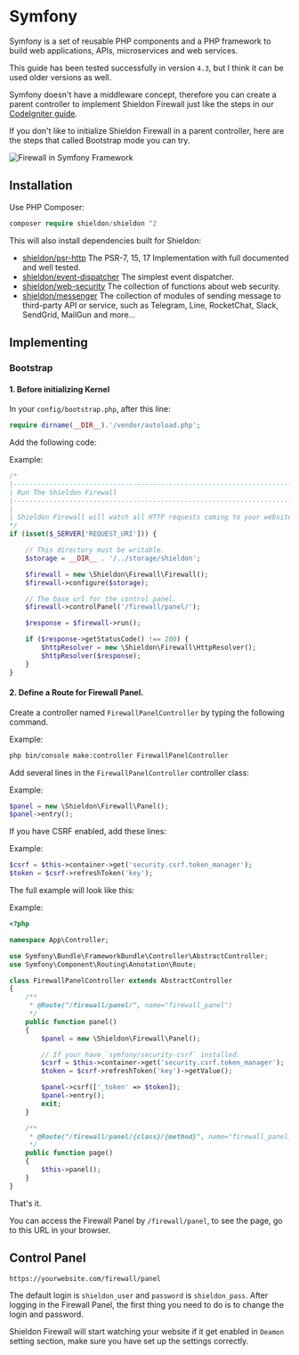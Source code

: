 # Symfony

Symfony is a set of reusable PHP components and a PHP framework to build web applications, APIs, microservices and web services.

This guide has been tested successfully in version `4.3`, but I think it can be used older versions as well.

Symfony doesn't have a middleware concept, therefore you can create a parent controller to implement Shieldon Firewall just like the steps in our [CodeIgniter guide](https://shieldon.io/en/guide/codeigniter.html).

If you don't like to initialize Shieldon Firewall in a parent controller, here are the steps that called Bootstrap mode you can try.

![Firewall in Symfony Framework](https://shieldon.io/images/home/symfony-framework-firewall.png)

## Installation

Use PHP Composer:

```php
composer require shieldon/shieldon ^2
```

This will also install dependencies built for Shieldon:

- [shieldon/psr-http](https://github.com/terrylinooo/psr-http) The PSR-7, 15, 17 Implementation with full documented and well tested.
- [shieldon/event-dispatcher](https://github.com/terrylinooo/event-dispatcher) The simplest event dispatcher.
- [shieldon/web-security](https://github.com/terrylinooo/web-security) The collection of functions about web security.
- [shieldon/messenger](https://github.com/terrylinooo/messenger) The collection of modules of sending message to third-party API or service, such as Telegram, Line, RocketChat, Slack, SendGrid, MailGun and more...

## Implementing

### Bootstrap

#### 1. Before initializing Kernel

In your `config/bootstrap.php`, after this line:

```php
require dirname(__DIR__).'/vendor/autoload.php';
```
Add the following code:

Example:
```php
/*
|--------------------------------------------------------------------------
| Run The Shieldon Firewall
|--------------------------------------------------------------------------
|
| Shieldon Firewall will watch all HTTP requests coming to your website.
*/
if (isset($_SERVER['REQUEST_URI'])) {

	// This directory must be writable.
    $storage = __DIR__ . '/../storage/shieldon';

    $firewall = new \Shieldon\Firewall\Firewall();
    $firewall->configure($storage);

    // The base url for the control panel.
    $firewall->controlPanel('/firewall/panel/');

    $response = $firewall->run();

    if ($response->getStatusCode() !== 200) {
        $httpResolver = new \Shieldon\Firewall\HttpResolver();
        $httpResolver($response);
    }
}
```

#### 2.  Define a Route for Firewall Panel.

Create a controller named `FirewallPanelController` by typing the following command.

Example:
```bash
php bin/console make:controller FirewallPanelController
```

Add several lines in the `FirewallPanelController` controller class:

Example:
```php
$panel = new \Shieldon\Firewall\Panel();
$panel->entry();
```

If you have CSRF enabled, add these lines:

Example:
```php
$csrf = $this->container->get('security.csrf.token_manager');
$token = $csrf->refreshToken('key');
```

The full example will look like this:

Example:
```php
<?php

namespace App\Controller;

use Symfony\Bundle\FrameworkBundle\Controller\AbstractController;
use Symfony\Component\Routing\Annotation\Route;

class FirewallPanelController extends AbstractController
{
    /**
     * @Route("/firewall/panel/", name="firewall_panel")
     */
    public function panel()
    {
        $panel = new \Shieldon\Firewall\Panel();

        // If your have `symfony/security-csrf` installed.
        $csrf = $this->container->get('security.csrf.token_manager');
        $token = $csrf->refreshToken('key')->getValue();

        $panel->csrf(['_token' => $token]);
        $panel->entry();
        exit;
    }

    /**
     * @Route("/firewall/panel/{class}/{method}", name="firewall_panel_page")
     */
    public function page()
    {
        $this->panel();
    }
}
```

That's it.

You can access the Firewall Panel by `/firewall/panel`, to see the page, go to this URL in your browser.

## Control Panel

```bash
https://yourwebsite.com/firewall/panel
```

The default login is `shieldon_user` and `password` is `shieldon_pass`. After logging in the Firewall Panel, the first thing you need to do is to change the login and password.

Shieldon Firewall will start watching your website if it get enabled in `Deamon` setting section, make sure you have set up the settings correctly.

